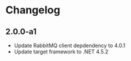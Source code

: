 # Changelog

## 2.0.0-a1

* Update RabbitMQ client depdendency to 4.0.1
* Update target framework to .NET 4.5.2